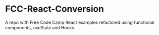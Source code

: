 # FCC-React-Conversion
A repo with Free Code Camp React examples refactored using functional components, useState and Hooks
